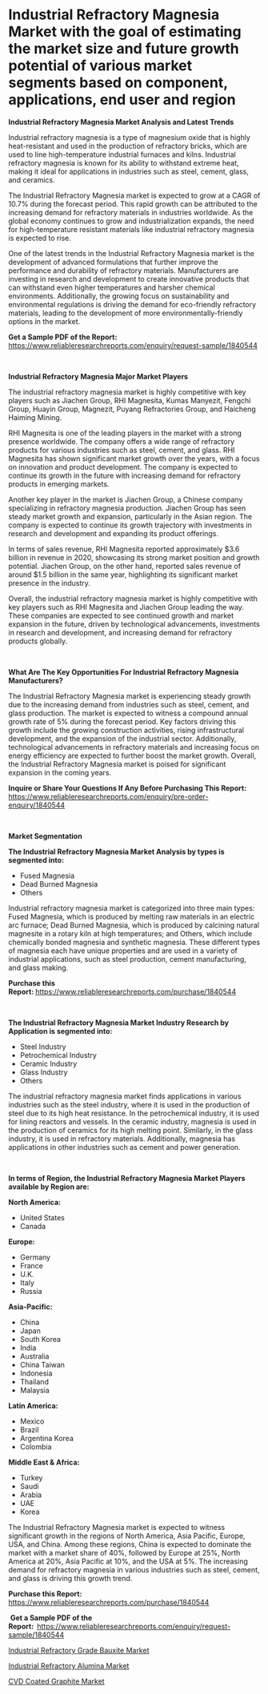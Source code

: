 <p><h1>Industrial Refractory Magnesia Market with the goal of estimating the market size and future growth potential of various market segments based on component, applications, end user and region</h1></p><p><strong>Industrial Refractory Magnesia Market Analysis and Latest Trends</strong></p>
<p><p>Industrial refractory magnesia is a type of magnesium oxide that is highly heat-resistant and used in the production of refractory bricks, which are used to line high-temperature industrial furnaces and kilns. Industrial refractory magnesia is known for its ability to withstand extreme heat, making it ideal for applications in industries such as steel, cement, glass, and ceramics.</p><p>The Industrial Refractory Magnesia market is expected to grow at a CAGR of 10.7% during the forecast period. This rapid growth can be attributed to the increasing demand for refractory materials in industries worldwide. As the global economy continues to grow and industrialization expands, the need for high-temperature resistant materials like industrial refractory magnesia is expected to rise.</p><p>One of the latest trends in the Industrial Refractory Magnesia market is the development of advanced formulations that further improve the performance and durability of refractory materials. Manufacturers are investing in research and development to create innovative products that can withstand even higher temperatures and harsher chemical environments. Additionally, the growing focus on sustainability and environmental regulations is driving the demand for eco-friendly refractory materials, leading to the development of more environmentally-friendly options in the market.</p></p>
<p><strong>Get a Sample PDF of the Report:&nbsp;</strong> <a href="https://www.reliableresearchreports.com/enquiry/request-sample/1840544">https://www.reliableresearchreports.com/enquiry/request-sample/1840544</a></p>
<p>&nbsp;</p>
<p><strong>Industrial Refractory Magnesia Major Market Players</strong></p>
<p><p>The industrial refractory magnesia market is highly competitive with key players such as Jiachen Group, RHI Magnesita, Kumas Manyezit, Fengchi Group, Huayin Group, Magnezit, Puyang Refractories Group, and Haicheng Haiming Mining. </p><p>RHI Magnesita is one of the leading players in the market with a strong presence worldwide. The company offers a wide range of refractory products for various industries such as steel, cement, and glass. RHI Magnesita has shown significant market growth over the years, with a focus on innovation and product development. The company is expected to continue its growth in the future with increasing demand for refractory products in emerging markets.</p><p>Another key player in the market is Jiachen Group, a Chinese company specializing in refractory magnesia production. Jiachen Group has seen steady market growth and expansion, particularly in the Asian region. The company is expected to continue its growth trajectory with investments in research and development and expanding its product offerings.</p><p>In terms of sales revenue, RHI Magnesita reported approximately $3.6 billion in revenue in 2020, showcasing its strong market position and growth potential. Jiachen Group, on the other hand, reported sales revenue of around $1.5 billion in the same year, highlighting its significant market presence in the industry.</p><p>Overall, the industrial refractory magnesia market is highly competitive with key players such as RHI Magnesita and Jiachen Group leading the way. These companies are expected to see continued growth and market expansion in the future, driven by technological advancements, investments in research and development, and increasing demand for refractory products globally.</p></p>
<p>&nbsp;</p>
<p><strong>What Are The Key Opportunities For Industrial Refractory Magnesia Manufacturers?</strong></p>
<p><p>The Industrial Refractory Magnesia market is experiencing steady growth due to the increasing demand from industries such as steel, cement, and glass production. The market is expected to witness a compound annual growth rate of 5% during the forecast period. Key factors driving this growth include the growing construction activities, rising infrastructural development, and the expansion of the industrial sector. Additionally, technological advancements in refractory materials and increasing focus on energy efficiency are expected to further boost the market growth. Overall, the Industrial Refractory Magnesia market is poised for significant expansion in the coming years.</p></p>
<p><strong>Inquire or Share Your Questions If Any Before Purchasing This Report:</strong> <a href="https://www.reliableresearchreports.com/enquiry/pre-order-enquiry/1840544">https://www.reliableresearchreports.com/enquiry/pre-order-enquiry/1840544</a></p>
<p>&nbsp;</p>
<p><strong>Market Segmentation</strong></p>
<p><strong>The Industrial Refractory Magnesia Market Analysis by types is segmented into:</strong></p>
<p><ul><li>Fused Magnesia</li><li>Dead Burned Magnesia</li><li>Others</li></ul></p>
<p><p>Industrial refractory magnesia market is categorized into three main types: Fused Magnesia, which is produced by melting raw materials in an electric arc furnace; Dead Burned Magnesia, which is produced by calcining natural magnesite in a rotary kiln at high temperatures; and Others, which include chemically bonded magnesia and synthetic magnesia. These different types of magnesia each have unique properties and are used in a variety of industrial applications, such as steel production, cement manufacturing, and glass making.</p></p>
<p><strong>Purchase this Report:&nbsp;</strong><a href="https://www.reliableresearchreports.com/purchase/1840544">https://www.reliableresearchreports.com/purchase/1840544</a></p>
<p>&nbsp;</p>
<p><strong>The Industrial Refractory Magnesia Market Industry Research by Application is segmented into:</strong></p>
<p><ul><li>Steel Industry</li><li>Petrochemical Industry</li><li>Ceramic Industry</li><li>Glass Industry</li><li>Others</li></ul></p>
<p><p>The industrial refractory magnesia market finds applications in various industries such as the steel industry, where it is used in the production of steel due to its high heat resistance. In the petrochemical industry, it is used for lining reactors and vessels. In the ceramic industry, magnesia is used in the production of ceramics for its high melting point. Similarly, in the glass industry, it is used in refractory materials. Additionally, magnesia has applications in other industries such as cement and power generation.</p></p>
<p>&nbsp;</p>
<p><strong>In terms of Region, the Industrial Refractory Magnesia Market Players available by Region are:</strong></p>
<p>
    <p> <strong> North America: </strong>
        <ul>
            <li>United States</li>
            <li>Canada</li>
        </ul>
        </p> 
    <p> <strong> Europe: </strong>
        <ul>
            <li>Germany</li>
            <li>France</li>
            <li>U.K.</li>
            <li>Italy</li>
            <li>Russia</li>
        </ul>
        </p> 
    <p> <strong> Asia-Pacific: </strong>
        <ul>
            <li>China</li>
            <li>Japan</li>
            <li>South Korea</li>
            <li>India</li>
            <li>Australia</li>
            <li>China Taiwan</li>
            <li>Indonesia</li>
            <li>Thailand</li>
            <li>Malaysia</li>
        </ul>
        </p> 
    <p> <strong> Latin America: </strong>
        <ul>
            <li>Mexico</li>
            <li>Brazil</li>
            <li>Argentina Korea</li>
            <li>Colombia</li>
        </ul>
        </p> 
    <p> <strong> Middle East & Africa: </strong>
        <ul>
            <li>Turkey</li>
            <li>Saudi</li>
            <li>Arabia</li>
            <li>UAE</li>
            <li>Korea</li>
        </ul>
    </p>
    </p>
<p><p>The Industrial Refractory Magnesia market is expected to witness significant growth in the regions of North America, Asia Pacific, Europe, USA, and China. Among these regions, China is expected to dominate the market with a market share of 40%, followed by Europe at 25%, North America at 20%, Asia Pacific at 10%, and the USA at 5%. The increasing demand for refractory magnesia in various industries such as steel, cement, and glass is driving this growth trend.</p></p>
<p><strong>Purchase this Report: </strong><a href="https://www.reliableresearchreports.com/purchase/1840544">https://www.reliableresearchreports.com/purchase/1840544</a></p>
<p>&nbsp;<strong>Get a Sample PDF of the Report:&nbsp;&nbsp;</strong><a href="https://www.reliableresearchreports.com/enquiry/request-sample/1840544">https://www.reliableresearchreports.com/enquiry/request-sample/1840544</a></p>
<p><strong></strong></p>
<p><p><a href="https://github.com/danielneavesallisons03mba/Market-Research-Report-List-1/blob/main/industrial-refractory-grade-bauxite-market.md">Industrial Refractory Grade Bauxite Market</a></p><p><a href="https://github.com/dimitrishawkinswaynenp91rgz/Market-Research-Report-List-1/blob/main/industrial-refractory-alumina-market.md">Industrial Refractory Alumina Market</a></p><p><a href="https://github.com/changoleonlaverguenzanoexiste/Market-Research-Report-List-2/blob/main/cvd-coated-graphite-market.md">CVD Coated Graphite Market</a></p></p>